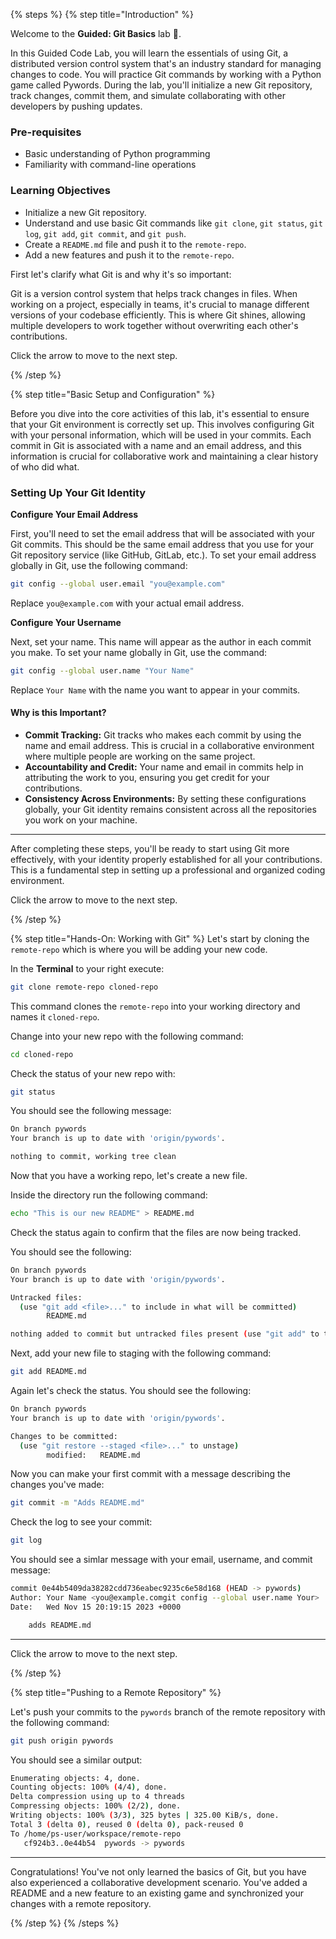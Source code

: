 {% steps %} 
{% step title="Introduction" %}

Welcome to the **Guided: Git Basics** lab 🚀.

In this Guided Code Lab, you will learn the essentials of using Git, a distributed version control system that's an industry standard for managing changes to code. You will practice Git commands by working with a Python game called Pywords. During the lab, you'll initialize a new Git repository, track changes, commit them, and simulate collaborating with other developers by pushing updates.

### Pre-requisites
- Basic understanding of Python programming
- Familiarity with command-line operations

### Learning Objectives
- Initialize a new Git repository.
- Understand and use basic Git commands like `git clone`, `git status`, `git log`, `git add`, `git commit`, and `git push`.
- Create a `README.md` file and push it to the `remote-repo`.
- Add a new features and push it to the `remote-repo`.

First let's clarify what Git is and why it's so important:

Git is a version control system that helps track changes in files. When working on a project, especially in teams, it's crucial to manage different versions of your codebase efficiently. This is where Git shines, allowing multiple developers to work together without overwriting each other's contributions.

Click the arrow to move to the next step.

{% /step %} 

{% step title="Basic Setup and Configuration" %}

Before you dive into the core activities of this lab, it's essential to ensure that your Git environment is correctly set up. This involves configuring Git with your personal information, which will be used in your commits. Each commit in Git is associated with a name and an email address, and this information is crucial for collaborative work and maintaining a clear history of who did what.

### Setting Up Your Git Identity

**Configure Your Email Address**

   First, you'll need to set the email address that will be associated with your Git commits. This should be the same email address that you use for your Git repository service (like GitHub, GitLab, etc.). To set your email address globally in Git, use the following command:

   ```bash
   git config --global user.email "you@example.com"
   ```

   Replace `you@example.com` with your actual email address.

**Configure Your Username**

   Next, set your name. This name will appear as the author in each commit you make. To set your name globally in Git, use the command:

   ```bash
   git config --global user.name "Your Name"
   ```

   Replace `Your Name` with the name you want to appear in your commits.

   #### Why is this Important?

- **Commit Tracking:** Git tracks who makes each commit by using the name and email address. This is crucial in a collaborative environment where multiple people are working on the same project.
- **Accountability and Credit:** Your name and email in commits help in attributing the work to you, ensuring you get credit for your contributions.
- **Consistency Across Environments:** By setting these configurations globally, your Git identity remains consistent across all the repositories you work on your machine.

---

After completing these steps, you'll be ready to start using Git more effectively, with your identity properly established for all your contributions. This is a fundamental step in setting up a professional and organized coding environment.

Click the arrow to move to the next step.

{% /step %} 


{% step title="Hands-On: Working with Git" %}
Let's start by cloning the `remote-repo` which is where you will be adding your new code.

In the **Terminal** to your right execute:

```bash
git clone remote-repo cloned-repo
```
This command clones the `remote-repo` into your working directory and names it `cloned-repo`.

Change into your new repo with the following command:
```bash
cd cloned-repo
``` 

Check the status of your new repo with:

```bash
git status
```

You should see the following message:

```bash
On branch pywords
Your branch is up to date with 'origin/pywords'.

nothing to commit, working tree clean
```

Now that you have a working repo, let's create a new file. 

Inside the directory run the following command:

```bash
echo "This is our new README" > README.md
```

Check the status again to confirm that the files are now being tracked.

You should see the following:
```bash
On branch pywords
Your branch is up to date with 'origin/pywords'.

Untracked files:
  (use "git add <file>..." to include in what will be committed)
        README.md

nothing added to commit but untracked files present (use "git add" to track)
```
Next, add your new file to staging with the following command:

```bash
git add README.md
```

Again let's check the status.
You should see the following:

```bash
On branch pywords
Your branch is up to date with 'origin/pywords'.

Changes to be committed:
  (use "git restore --staged <file>..." to unstage)
        modified:   README.md

```

Now you can make your first commit with a message describing the changes you've made:

```bash
git commit -m "Adds README.md"
```

Check the log to see your commit:

```bash
git log
```

You should see a simlar message with your email, username, and commit message:

```bash
commit 0e44b5409da38282cdd736eabec9235c6e58d168 (HEAD -> pywords)
Author: Your Name <you@example.comgit config --global user.name Your>
Date:   Wed Nov 15 20:19:15 2023 +0000

    adds README.md
```
--- 

Click the arrow to move to the next step.

{% /step %} 

{% step title="Pushing to a Remote Repository" %}

Let's push your commits to the `pywords` branch of the remote repository with the following command:

```bash
git push origin pywords
```

You should see a similar output:

```bash
Enumerating objects: 4, done.
Counting objects: 100% (4/4), done.
Delta compression using up to 4 threads
Compressing objects: 100% (2/2), done.
Writing objects: 100% (3/3), 325 bytes | 325.00 KiB/s, done.
Total 3 (delta 0), reused 0 (delta 0), pack-reused 0
To /home/ps-user/workspace/remote-repo
   cf924b3..0e44b54  pywords -> pywords
```
---

Congratulations! You've not only learned the basics of Git, but you have also experienced a collaborative development scenario. You've added a README and a new feature to an existing game and synchronized your changes with a remote repository.

{% /step %} 
{% /steps %}






